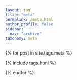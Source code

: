 ```yaml
---
layout: tag
title: "meta"
permalink: /meta.html
author_profile: false
sidebar:
  nav: "archive"
taxonomy: meta
---
```


{% for post in site.tags.meta %}

{% include tags.html %}

{% endfor %}
